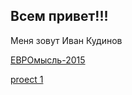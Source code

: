 ## Всем привет!!!
Меня зовут Иван Кудинов

[ЕВРОмысль-2015](https://github.com/ink48/IvanKudinov/blob/main/Euromysl_2015.ipynb)


[proect 1](https://github.com/ink48/IvanKudinov/blob/main/S1_Muzika_bolchich%20gorodov.ipynb)
